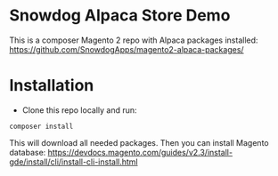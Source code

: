 # Snowdog Alpaca Store Demo

This is a composer Magento 2 repo with Alpaca packages installed: https://github.com/SnowdogApps/magento2-alpaca-packages/

# Installation

- Clone this repo locally and run:

`composer install`

This will download all needed packages. Then you can install Magento database: https://devdocs.magento.com/guides/v2.3/install-gde/install/cli/install-cli-install.html